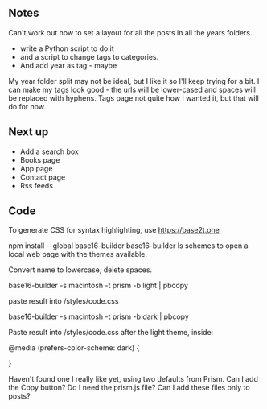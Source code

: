## Notes

Can't work out how to set a layout for all the posts in all the years folders.
 - write a Python script to do it
 - and a script to change tags to categories.
 - And add year as tag - maybe

My year folder split may not be ideal, but I like it so I'll keep trying for a bit.
I can make my tags look good - the urls will be lower-cased and spaces will be replaced with hyphens.
Tags page not quite how I wanted it, but that will do for now.

## Next up

- Add a search box
- Books page
- App page
- Contact page
- Rss feeds



## Code

To generate CSS for syntax highlighting, use https://base2t.one

npm install --global base16-builder
base16-builder ls schemes to open a local web page with the themes available.

Convert name to lowercase, delete spaces.

base16-builder -s macintosh -t prism -b light | pbcopy

paste result into /styles/code.css

base16-builder -s macintosh -t prism -b dark | pbcopy

Paste result into /styles/code.css after the light theme, inside:

@media (prefers-color-scheme: dark) {

}

Haven't found one I really like yet, using two defaults from Prism.
Can I add the Copy button?
Do I need the prism.js file?
Can I add these files only to posts?
